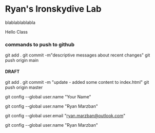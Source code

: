 # Ryan's Ironskydive Lab 

blablablablabla

Hello Class


### commands to push to github

git add .
git commit -m"descriptive messages about recent changes"
git push origin main

#### DRAFT 

git add .
git commit -m "update - added some content to index.html"
git push origin master


git config --global user.name "Your Name"

git config --global user.name "Ryan Marzban"

git config --global user.email "ryan.marzban@outlook.com"

git config --global user.name "Ryan Marzban"